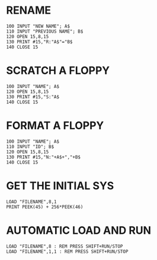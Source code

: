 # RENAME

```basic
100 INPUT "NEW NAME"; A$
110 INPUT "PREVIOUS NAME"; B$
120 OPEN 15,8,15
130 PRINT #15,"R:"A$"="B$
140 CLOSE 15
```

# SCRATCH A FLOPPY

```basic
100 INPUT "NAME"; A$
120 OPEN 15,8,15
130 PRINT #15,"S:"A$
140 CLOSE 15
```

# FORMAT A FLOPPY

```basic
100 INPUT "NAME"; A$
110 INPUT "ID"; B$
120 OPEN 15,8,15
130 PRINT #15,"N:"+A$+","+B$
140 CLOSE 15
```

# GET THE INITIAL SYS

```basic
LOAD "FILENAME",8,1
PRINT PEEK(45) + 256*PEEK(46)
```

# AUTOMATIC LOAD AND RUN

```basic
LOAD "FILENAME",8 : REM PRESS SHIFT+RUN/STOP
LOAD "FILENAME",1,1 : REM PRESS SHIFT+RUN/STOP
```

